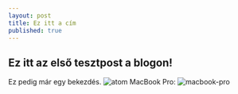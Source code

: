 ```yaml
---
layout: post
title: Ez itt a cím
published: true
---
```


## Ez itt az első tesztpost a blogon!

Ez pedig már egy bekezdés.
![atom](http://og.github.com/atom-mark/atom-mark@1200x630.png)
MacBook Pro:
![macbook-pro](https://cdn2.tnwcdn.com/wp-content/blogs.dir/1/files/2016/11/Screen-Shot-2016-11-16-at-16.59.33-796x428.png)
